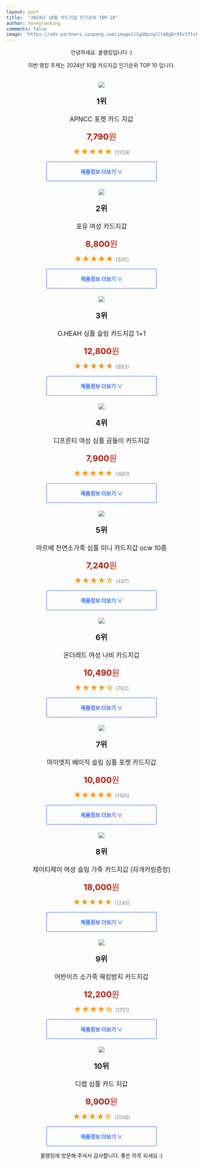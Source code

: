 ```yaml
---
layout: post
title:  "2024년 10월 카드지갑 인기순위 TOP 10"
author: honeyranking
comments: false
image: "https://ads-partners.coupang.com/image1/SgGDpzqCCtA8gDr4Sv37tvF_U_pDnrdW0En3gm6dTzZu-DZ8hozg5iuvbEP0MurIABVOTfM_XZ5M0GAoQ2LheEJ0fJc-htkDwd3We00gtQ86I14m_CMRci-aE1iYBHWiNH0uZ87YwpldCkQNZ5kgSy1WN3LgIeepaN19TWs20p-42ghR4OmbmthbtxnwHIRC2fq0dIc7j57wNVW_T2lrK1iVbl2dS0LbiTrV3MWZUWHRxg33zUpxVLX6mbHEs8EcjOay9ZDdgzoRuLnYDf9FjfVlhDBfnR6P08CwfnFO7Bs6C5IzyE8rAaJT5w=="
---
```

<p style="text-align: center;">안녕하세요. 꿀랭킹입니다 :)</p>
<p style="text-align: center;">이번 랭킹 주제는 2024년 10월 카드지갑 인기순위 TOP 10 입니다.</p><center><img src="https://ads-partners.coupang.com/image1/SgGDpzqCCtA8gDr4Sv37tvF_U_pDnrdW0En3gm6dTzZu-DZ8hozg5iuvbEP0MurIABVOTfM_XZ5M0GAoQ2LheEJ0fJc-htkDwd3We00gtQ86I14m_CMRci-aE1iYBHWiNH0uZ87YwpldCkQNZ5kgSy1WN3LgIeepaN19TWs20p-42ghR4OmbmthbtxnwHIRC2fq0dIc7j57wNVW_T2lrK1iVbl2dS0LbiTrV3MWZUWHRxg33zUpxVLX6mbHEs8EcjOay9ZDdgzoRuLnYDf9FjfVlhDBfnR6P08CwfnFO7Bs6C5IzyE8rAaJT5w==" style="margin-top:20px" /></center><p style="text-align: center; font-size: 20px"><b>1위</b></p><p style="text-align: center; font-size: 17px">APNCC 포켓 카드 지갑</p><p style="text-align: center;"><span style="color: #b61800; font-size: 22px;"><b>7,790</b>원</span></p><p style="text-align: center;"><span style="color: #ff9600; font-size: 20px;">★★★★★ </span><span style="color: #878787;">(1359)</span></p><center><a href="https://link.coupang.com/re/AFFSDP?lptag=AF3899140&subid=honeyrank&pageKey=7663500905&itemId=20423145504&vendorItemId=87534418240&traceid=V0-153-4a373d8bfbb24e67&requestid=20241001170000489141566266&token=31850C%7CGM"><div style="font-size: 14px; display: inline-block; padding: 15px 90px; color: #346aff; border-radius: 2px; border: 1px solid #346aff; cursor: pointer;"><b>제품정보 더보기 &or;</b></div></a></center><center><img src="https://ads-partners.coupang.com/image1/N4GeXIUx5STF6DYwN6Tx9bvikHBfc0zgoWjYUrA9nOn6npS6vkiprAJ6iAatwIUHaJFvIRKpK2U41ifu1Et76D4X0P_e01oDx-2Rf9AN4bYZG90Q4KDQYmKfAC12Yvpz4L2Jx7ybqvFBcWCQp4Rzm9fZ2X33TxcoyZUUFi53CDYHsddVupWhY4YpPsdiVV7U7_jYAJS03jnKGIcvzoxmgSrijP3nAmViRr4M7KIVzFhsKUVCzuoaaRQrlr1TyUjFBLrYav2XxOnltNFG8Si-Y6Jjt6u0BoA04z7GLnNyD0GE961wPOTNUUw=" style="margin-top:20px" /></center><p style="text-align: center; font-size: 20px"><b>2위</b></p><p style="text-align: center; font-size: 17px">포유 여성 카드지갑</p><p style="text-align: center;"><span style="color: #b61800; font-size: 22px;"><b>8,800</b>원</span></p><p style="text-align: center;"><span style="color: #ff9600; font-size: 20px;">★★★★★ </span><span style="color: #878787;">(595)</span></p><center><a href="https://link.coupang.com/re/AFFSDP?lptag=AF3899140&subid=honeyrank&pageKey=344973418&itemId=1095638092&vendorItemId=85849612523&traceid=V0-153-8f9da31aa1358c64&requestid=20241001170000489141566266&token=31850C%7CGM"><div style="font-size: 14px; display: inline-block; padding: 15px 90px; color: #346aff; border-radius: 2px; border: 1px solid #346aff; cursor: pointer;"><b>제품정보 더보기 &or;</b></div></a></center><center><img src="https://ads-partners.coupang.com/image1/UVP4ka6vZPin88wJUSFH9behmJFqn8g8EHEJgpcL0jg2MVKMEjagmqwk6guvDmR6nR4FxD4nPy2U9qMbDDZd81jriM8k8_BBCymdZ17ZO5AJmz-YnvclGlfl6nv3BGJ6y-2RdXLdVj5-jTTepnJ8VBZlkzJX1VcOMMbOsL_ijSb9XnTgQAZUK8PSVfgcBXegDfYqANSACJ_mYsp7BlcBg0z2vb7c_gn8KDiITfx7pnqdBPImZ5tgtwx-C269LS3t10CVdb5JVxHEr0Bx6NLJWC76JW2ZOEp3LMY9Tpg8i2ABTwYASP-hs79D" style="margin-top:20px" /></center><p style="text-align: center; font-size: 20px"><b>3위</b></p><p style="text-align: center; font-size: 17px">O.HEAH 심플 슬림 카드지갑 1+1</p><p style="text-align: center;"><span style="color: #b61800; font-size: 22px;"><b>12,800</b>원</span></p><p style="text-align: center;"><span style="color: #ff9600; font-size: 20px;">★★★★★ </span><span style="color: #878787;">(893)</span></p><center><a href="https://link.coupang.com/re/AFFSDP?lptag=AF3899140&subid=honeyrank&pageKey=8265118839&itemId=23814423053&vendorItemId=90838198255&traceid=V0-153-08e82b303537756f&requestid=20241001170000489141566266&token=31850C%7CGM"><div style="font-size: 14px; display: inline-block; padding: 15px 90px; color: #346aff; border-radius: 2px; border: 1px solid #346aff; cursor: pointer;"><b>제품정보 더보기 &or;</b></div></a></center><center><img src="https://ads-partners.coupang.com/image1/wG0sADTTXD32Dx5qwKTlfGqDEkJ6BUt1ioN_vpUnqt1H8FcbLHFjEZTsFMrPfGnv9VB3uLPmNYZcVHasjxBsgp7DeEfPYvPH6wRnKsnzKRVtfk5Q3grA6aFSBBJHrxld3D-g9G04hwWC0NrtnWeVnzrG1R7mmq2RO4dAhr6qo_H4wxmKauDtpMtvQ1o4ydO-kwZFTU6aP1f8-oTUVB11AX7i_29EEICgTzI7qQEjJ7VEVdOMb-SRgcNecL2hIqrotq527dT4N_ghoPDHH9Nn159uo5sZVY_yW9GoyhPDXDgDXOOh5IlsGZzDqg==" style="margin-top:20px" /></center><p style="text-align: center; font-size: 20px"><b>4위</b></p><p style="text-align: center; font-size: 17px">디프른티 여성 심플 곰돌이 카드지갑</p><p style="text-align: center;"><span style="color: #b61800; font-size: 22px;"><b>7,900</b>원</span></p><p style="text-align: center;"><span style="color: #ff9600; font-size: 20px;">★★★★★ </span><span style="color: #878787;">(1661)</span></p><center><a href="https://link.coupang.com/re/AFFSDP?lptag=AF3899140&subid=honeyrank&pageKey=7685285303&itemId=20536558854&vendorItemId=87613266020&traceid=V0-153-f48883a694a383e1&requestid=20241001170000489141566266&token=31850C%7CGM"><div style="font-size: 14px; display: inline-block; padding: 15px 90px; color: #346aff; border-radius: 2px; border: 1px solid #346aff; cursor: pointer;"><b>제품정보 더보기 &or;</b></div></a></center><center><img src="https://ads-partners.coupang.com/image1/mMaaprcl0TQvRjhFmHT2Pohu26kTfav2by200_LHoWDP1cnhH0NPfHBGqjHqmf1igO6pdMXzudrYDuYXrfMu9yNtjSYVIW6NE9L-zVzxSYXXHu-0-PJw9Wv0H-2Y-BmAqqug6MVCl4pZt2TqLlqozKPKTxG9T4Y8Gym_q6-0u961u2NbAbTyp-bNCVYbfvIhqpFtbDhK6SFStLbwsloY4l9v5Lh678bECXCqWZzBqoHnRFCnEXpDrs8Qfp71M7hNtheAoLaYRtzab3fyGXeNli1386cXkEenSpfL_YmE76MEpmwQ99lRaBNl" style="margin-top:20px" /></center><p style="text-align: center; font-size: 20px"><b>5위</b></p><p style="text-align: center; font-size: 17px">마르떼 천연소가죽 심플 미니 카드지갑 ocw 10종</p><p style="text-align: center;"><span style="color: #b61800; font-size: 22px;"><b>7,240</b>원</span></p><p style="text-align: center;"><span style="color: #ff9600; font-size: 20px;">★★★★☆ </span><span style="color: #878787;">(497)</span></p><center><a href="https://link.coupang.com/re/AFFSDP?lptag=AF3899140&subid=honeyrank&pageKey=7856293340&itemId=21426971337&vendorItemId=88483080916&traceid=V0-153-cf1a25385fec47a7&requestid=20241001170000489141566266&token=31850C%7CGM"><div style="font-size: 14px; display: inline-block; padding: 15px 90px; color: #346aff; border-radius: 2px; border: 1px solid #346aff; cursor: pointer;"><b>제품정보 더보기 &or;</b></div></a></center><center><img src="https://ads-partners.coupang.com/image1/hdK9NDaJuZpyVviDhaQa89jpf2hdAgcbwEpha_i3PhA9a9fRDl_7dTssJKvGdPEvpSjR8Q0lKV7HSpQQRKLDfJ4K9uO-RBh8xOzgNKRdqdORaUd9Uo_G2_c96M32FSZTsIw_EJtTQx7xCjB7v44Fm7UypXu0NY7Jbdwss50vteZBYJnUOgi1au7_lXzm2YPTRLUP9nwDE-3B23DWuG1SvysnHEyzJei6shTXn1oSyWp4APfKB3VIeJkX3zk3FjGsErbiW4O6Skcc7yiwhjLjO-R7watEPVIQq5S05kHv1pzbPXPr7gyD46Uv" style="margin-top:20px" /></center><p style="text-align: center; font-size: 20px"><b>6위</b></p><p style="text-align: center; font-size: 17px">온더레드 여성 나비 카드지갑</p><p style="text-align: center;"><span style="color: #b61800; font-size: 22px;"><b>10,490</b>원</span></p><p style="text-align: center;"><span style="color: #ff9600; font-size: 20px;">★★★★☆ </span><span style="color: #878787;">(762)</span></p><center><a href="https://link.coupang.com/re/AFFSDP?lptag=AF3899140&subid=honeyrank&pageKey=7532505858&itemId=19781457229&vendorItemId=86902467106&traceid=V0-153-dde71aa78ee9e091&requestid=20241001170000489141566266&token=31850C%7CGM"><div style="font-size: 14px; display: inline-block; padding: 15px 90px; color: #346aff; border-radius: 2px; border: 1px solid #346aff; cursor: pointer;"><b>제품정보 더보기 &or;</b></div></a></center><center><img src="https://ads-partners.coupang.com/image1/jYfBccp4cBDckgKzjVNSdfC1gl0C91lpEudb3Nd7mspZ3Bl1Xji_m_m5Bo_KwmBNoj6iw32NLtFdxSEtC3KCzAqwhBvkPXOOn4zVUxruIZ9j37mWB32NaMmLWA-4SwcIsrQJQFs7lfxEXPB854NwpusMqfSzad7RLLkg8p5F7HNPqc_-FH4PNS2V6JnhgCRWrhjaeS3rWgvxciUl8K51HIbmtAqsLTIjWZZo2HHRhbNSmbGytr_o_-voeW4FFfAREq-wmAwqCJkVKdXzqYMu_7r8T2D-QvHFSFgdCZSBYvRjPhdquOyGMefg" style="margin-top:20px" /></center><p style="text-align: center; font-size: 20px"><b>7위</b></p><p style="text-align: center; font-size: 17px">마이엣지 베이직 슬림 심플 포켓 카드지갑</p><p style="text-align: center;"><span style="color: #b61800; font-size: 22px;"><b>10,800</b>원</span></p><p style="text-align: center;"><span style="color: #ff9600; font-size: 20px;">★★★★★ </span><span style="color: #878787;">(1165)</span></p><center><a href="https://link.coupang.com/re/AFFSDP?lptag=AF3899140&subid=honeyrank&pageKey=7551278928&itemId=19873323851&vendorItemId=90714458808&traceid=V0-153-74e259b9e6dac452&requestid=20241001170000489141566266&token=31850C%7CGM"><div style="font-size: 14px; display: inline-block; padding: 15px 90px; color: #346aff; border-radius: 2px; border: 1px solid #346aff; cursor: pointer;"><b>제품정보 더보기 &or;</b></div></a></center><center><img src="https://ads-partners.coupang.com/image1/5_yCZlYb1bqKsd3o53_O39d__voVF8nzafswV117XfzGuRmg6pZKi9K80Gfov8kN_ShaePov1WwWvxmBrVO20tWYzPx55xOKYyK34xwBm66zQQvbcJKt5prMAO7flYs4apRUGBh1bZnrW3MvHp0KA-JaGmGJobE7nzXFKRfrtQ5Fkq4JqPE-E8RaOOeQMO_iNxrlDnWZAlX73-VB7fCoz3bObEBKGYYaBrejjOv-zoxVuiW7nt7IWnW8Be_6HJTBp9Izb6EkNHWvnixwRKYyhFgEHsgvSVyO2NULPIaFj01uowF6mpgDIf8=" style="margin-top:20px" /></center><p style="text-align: center; font-size: 20px"><b>8위</b></p><p style="text-align: center; font-size: 17px">제이티제이 여성 슬림 가죽 카드지갑 (자개키링증정)</p><p style="text-align: center;"><span style="color: #b61800; font-size: 22px;"><b>18,000</b>원</span></p><p style="text-align: center;"><span style="color: #ff9600; font-size: 20px;">★★★★★ </span><span style="color: #878787;">(1245)</span></p><center><a href="https://link.coupang.com/re/AFFSDP?lptag=AF3899140&subid=honeyrank&pageKey=7461152505&itemId=19447515254&vendorItemId=86558471431&traceid=V0-153-8576154b3370696a&requestid=20241001170000489141566266&token=31850C%7CGM"><div style="font-size: 14px; display: inline-block; padding: 15px 90px; color: #346aff; border-radius: 2px; border: 1px solid #346aff; cursor: pointer;"><b>제품정보 더보기 &or;</b></div></a></center><center><img src="https://ads-partners.coupang.com/image1/zEgfU8X8YoYMj_wzzFVAQjE573dvdvcp1F3JkPRrDAJGwuYnaFjE4u5UXdeOLtuv24lDeg0ebwR9Ngi7Ywbo0VzA65Yogpv9YjEWEO0AwYpN4mGbmR2nV-UfEjgzNk45DkXtS-MAiyjo72lyIBnc02iOLxnwNhWDmwDvGa99RntdG2l-tGeHFaj2-goyiLD8ipiLhMIlw9IAhuiZBSG-ni8JQ-FRUp1YXSPAXkEiW-eKxi_6wiyuUy6hrB2WWvkUbEKhPGweYOBwILg7X7z8j3HcBxKBS6syXGw4W1uxm6DHpjaFAAWZt_8=" style="margin-top:20px" /></center><p style="text-align: center; font-size: 20px"><b>9위</b></p><p style="text-align: center; font-size: 17px">어반이즈 소가죽 해킹방지 카드지갑</p><p style="text-align: center;"><span style="color: #b61800; font-size: 22px;"><b>12,200</b>원</span></p><p style="text-align: center;"><span style="color: #ff9600; font-size: 20px;">★★★★☆ </span><span style="color: #878787;">(1751)</span></p><center><a href="https://link.coupang.com/re/AFFSDP?lptag=AF3899140&subid=honeyrank&pageKey=7951190405&itemId=21946598978&vendorItemId=88994461711&traceid=V0-153-74d9de51369edaa5&requestid=20241001170000489141566266&token=31850C%7CGM"><div style="font-size: 14px; display: inline-block; padding: 15px 90px; color: #346aff; border-radius: 2px; border: 1px solid #346aff; cursor: pointer;"><b>제품정보 더보기 &or;</b></div></a></center><center><img src="https://ads-partners.coupang.com/image1/gZS5L1Kcvt_4oCDLgWTqy78kzYHQ9W96ne6vIoCdHxgvjTAuk1TvXaBRQZapq9cg2mPpjqFJpm053vo6bh8nf1tgmYX9LSdxGQMqAYWTNXdLGqgf_zldHGubYOSzrqizanRY_U_WSpu7dkR6PNlRzThApzNpiSmzbTdNvUb-7v09LQkdaxeaO34179SfcOy7vYsbgTrVrq_fUNsdVF3PjSyQDKaxQxLSGzdcv6-wO2A2pc6_WbCIP1tiYeIEZlzhAyIDRkB0LZIgyQZV04P9za_9xKpldgThHSA=" style="margin-top:20px" /></center><p style="text-align: center; font-size: 20px"><b>10위</b></p><p style="text-align: center; font-size: 17px">디랩 심플 카드 지갑</p><p style="text-align: center;"><span style="color: #b61800; font-size: 22px;"><b>9,900</b>원</span></p><p style="text-align: center;"><span style="color: #ff9600; font-size: 20px;">★★★★☆ </span><span style="color: #878787;">(1048)</span></p><center><a href="https://link.coupang.com/re/AFFSDP?lptag=AF3899140&subid=honeyrank&pageKey=1749096427&itemId=2978734125&vendorItemId=70952439775&traceid=V0-153-413885b069549e62&requestid=20241001170000489141566266&token=31850C%7CGM"><div style="font-size: 14px; display: inline-block; padding: 15px 90px; color: #346aff; border-radius: 2px; border: 1px solid #346aff; cursor: pointer;"><b>제품정보 더보기 &or;</b></div></a></center><p style="text-align: center;">꿀랭킹에 방문해 주셔서 감사합니다. 좋은 하루 되세요 :)</p>